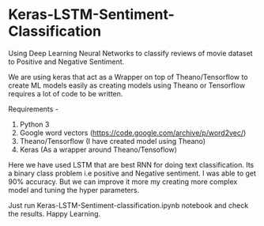 # Keras-LSTM-Sentiment-Classification
Using Deep Learning Neural Networks to classify reviews of movie dataset to Positive and Negative Sentiment.

We are using keras that act as a Wrapper on top of Theano/Tensorflow to create ML models easily as creating models using Theano or Tensorflow requires a lot of code to be written.

Requirements -
1. Python 3
2. Google word vectors (https://code.google.com/archive/p/word2vec/)
3. Theano/Tensorflow (I have created model using Theano)
4. Keras (As a wrapper around Theano/Tensoflow)

Here we have used LSTM that are best RNN for doing text classification. Its a binary class problem i.e positive and Negative sentiment.
I was able to get 90% accuracy. But we can improve it more my creating more complex model and tuning the hyper parameters.


Just run Keras-LSTM-Sentiment-classification.ipynb notebook and check the results.
Happy Learning.

